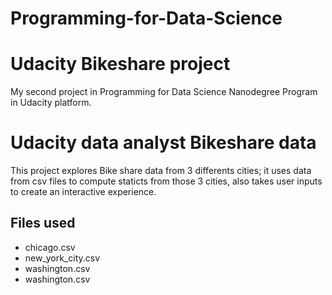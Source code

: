 # Programming-for-Data-Science
# Udacity Bikeshare project
 My second project in Programming for Data Science Nanodegree Program in Udacity platform.

 # Udacity data analyst Bikeshare data
 This project explores Bike share data from 3 differents cities; it uses data from csv files to compute staticts from those 3 cities, also takes user inputs to create an interactive experience.
 
 ## Files used
 - chicago.csv
 - new_york_city.csv
 - washington.csv
 - washington.csv
